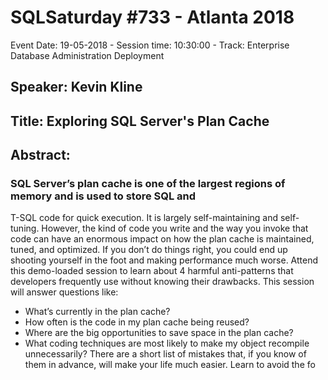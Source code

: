 # SQLSaturday #733 - Atlanta 2018
Event Date: 19-05-2018 - Session time: 10:30:00 - Track: Enterprise Database Administration  Deployment
## Speaker: Kevin Kline
## Title: Exploring SQL Server's Plan Cache
## Abstract:
### SQL Server’s plan cache is one of the largest regions of memory and is used to store SQL and
T-SQL code for quick execution. It is largely self-maintaining and self-tuning. However, the kind of code
you write and the way you invoke that code can have an enormous impact on how the plan cache is
maintained, tuned, and optimized. If you don’t do things right, you could end up shooting yourself in the
foot and making performance much worse. Attend this demo-loaded session to learn about 4 harmful
anti-patterns that developers frequently use without knowing their drawbacks.
This session will answer questions like:
- What’s currently in the plan cache?
- How often is the code in my plan cache being reused?
- Where are the big opportunities to save space in the plan cache?
- What coding techniques are most likely to make my object recompile unnecessarily?
There are a short list of mistakes that, if you know of them in advance, will make your life much easier.
Learn to avoid the fo
